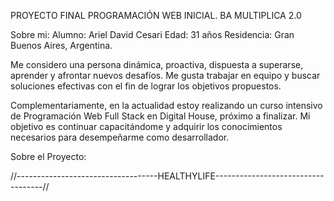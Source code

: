 
PROYECTO FINAL PROGRAMACIÓN WEB INICIAL.
BA MULTIPLICA 2.0 

Sobre mi: 
Alumno: Ariel David Cesari
Edad: 31 años
Residencia: Gran Buenos Aires, Argentina.

Me considero una persona dinámica, proactiva, dispuesta a superarse, aprender y afrontar nuevos desafíos. Me gusta trabajar en equipo y buscar soluciones efectivas con el fin de lograr los objetivos propuestos.

Complementariamente, en la actualidad estoy realizando un curso intensivo de Programación Web Full Stack en Digital House, próximo a finalizar.
Mi objetivo es continuar capacitándome  y adquirir los conocimientos necesarios para desempeñarme como desarrollador.  


Sobre el Proyecto:



//-----------------------------------HEALTHYLIFE-----------------------------------//


